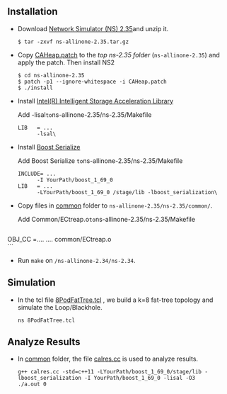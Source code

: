 ## Installation
- Download [Network Simulator (NS) 2.35](https://sourceforge.net/projects/nsnam/files/latest/download)and unzip it.

  ```
  $ tar -zxvf ns-allinone-2.35.tar.gz
  ```
- Copy [CAHeap.patch](https://github.com/CAHeap/CAHeap/tree/master/src/ns-2/CAHeap.patch) to the *top ns-2.35 folder* (`ns-allinone-2.35`) and apply the patch. Then install NS2
  ```
  $ cd ns-allinone-2.35
  $ patch -p1 --ignore-whitespace -i CAHeap.patch
  $ ./install
  ```
- Install  [Intel(R) Intelligent Storage Acceleration Library](https://github.com/01org/isa-l)

  Add  -lisal` to `ns-allinone-2.35/ns-2.35/Makefile

  ```
  LIB   = ...
  		-lsal\
  ```

- Install [Boost Serialize ](https://www.boost.org/)

  Add  Boost Serialize ` to `ns-allinone-2.35/ns-2.35/Makefile

  ```
  INCLUDE= ...
   		-I YourPath/boost_1_69_0 
  LIB   = ...
  		-LYourPath/boost_1_69_0 /stage/lib -lboost_serialization\
  ```

- Copy files in [common](https://github.com/CAHeap/CAHeap/tree/master/src/ns-2/common) folder to ```ns-allinone-2.35/ns-2.35/common/```.

  Add Common/ECtreap.o` to `ns-allinone-2.35/ns-2.35/Makefile
    ```
OBJ_CC =....
		....
		common/ECtreap.o\
    ```

- Run ```make``` on ```/ns-allinone-2.34/ns-2.34```.


## Simulation
- In the tcl file [8PodFatTree.tcl](https://github.com/CAHeap/CAHeap/tree/master/src/ns-2/8PodFatTree.tcl) , we build a k=8 fat-tree topology and simulate the Loop/Blackhole. 

  ```
  ns 8PodFatTree.tcl
  ```

## Analyze Results

- In  [common](https://github.com/CAHeap/CAHeap/tree/master/src/ns-2/common) folder, the file  [calres.cc](https://github.com/CAHeap/CAHeap/tree/master/src/ns-2/common/calres.cc) is used to analyze results.
  ```
  g++ calres.cc -std=c++11 -LYourPath/boost_1_69_0/stage/lib -	          lboost_serialization -I YourPath/boost_1_69_0 -lisal -O3
  ./a.out 0
  ```

